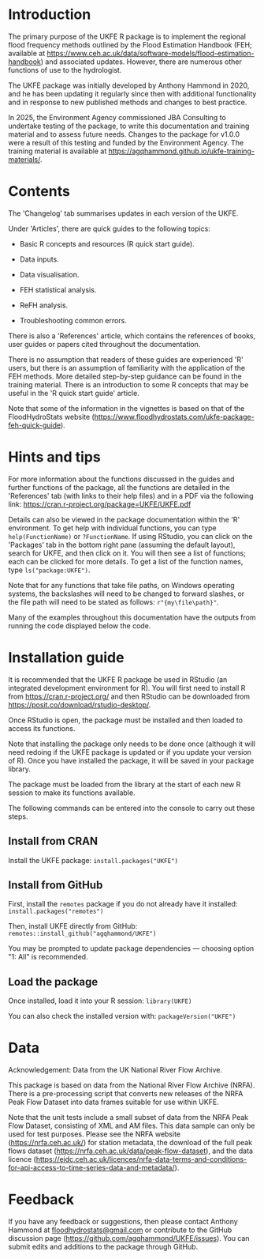 # Introduction

The primary purpose of the UKFE R package is to implement the regional flood frequency methods outlined by the Flood Estimation Handbook (FEH; available at <https://www.ceh.ac.uk/data/software-models/flood-estimation-handbook>) and associated updates. However, there are numerous other functions of use to the hydrologist.

The UKFE package was initially developed by Anthony Hammond in 2020, and he has been updating it regularly since then with additional functionality and in response to new published methods and changes to best practice. 

In 2025, the Environment Agency commissioned JBA Consulting to undertake testing of the package, to write this documentation and training material and to assess future needs. Changes to the package for v1.0.0 were a result of this testing and funded by the Environment Agency. The training material is available at <https://agqhammond.github.io/ukfe-training-materials/>.

# Contents

The 'Changelog' tab summarises updates in each version of the UKFE.

Under 'Articles', there are quick guides to the following topics:

* Basic R concepts and resources (R quick start guide).

* Data inputs. 

*	Data visualisation.

*	FEH statistical analysis.

* ReFH analysis.

*	Troubleshooting common errors.

There is also a 'References' article, which contains the references of books, user guides or papers cited throughout the documentation.

There is no assumption that readers of these guides are experienced 'R' users, but there is an assumption of familiarity with the application of the FEH methods. More detailed step-by-step guidance can be found in the training material. There is an introduction to some R concepts that may be useful in the 'R quick start guide' article.

Note that some of the information in the vignettes is based on that of the FloodHydroStats website (<https://www.floodhydrostats.com/ukfe-package-feh-quick-guide>).

# Hints and tips

For more information about the functions discussed in the guides and further functions of the package, all the functions are detailed in the 'References' tab (with links to their help files) and in a PDF via the following link: <https://cran.r-project.org/package=UKFE/UKFE.pdf>

Details can also be viewed in the package documentation within the 'R' environment. To get help with individual functions, you can type `help(FunctionName)` or `?FunctionName`. If using RStudio, you can click on the 'Packages' tab in the bottom right pane (assuming the default layout), search for UKFE, and then click on it. You will then see a list of functions; each can be clicked for more details. To get a list of the function names, type `ls("package:UKFE")`.

Note that for any functions that take file paths, on Windows operating systems, the backslashes will need to be changed to forward slashes, or the file path will need to be stated as follows: `r"{my\file\path}"`.

Many of the examples throughout this documentation have the outputs from running the code displayed below the code.

# Installation guide

It is recommended that the UKFE R package be used in RStudio (an integrated development environment for R). You will first need to install R from <https://cran.r-project.org/> and then RStudio can be downloaded from <https://posit.co/download/rstudio-desktop/>.

Once RStudio is open, the package must be installed and then loaded to access its functions.

Note that installing the package only needs to be done once (although it will need redoing if the UKFE package is updated or if you update your version of R). Once you have installed the package, it will be saved in your package library. 

The package must be loaded from the library at the start of each new R session to make its functions available.

The following commands can be entered into the console to carry out these steps. 

## Install from CRAN 

Install the UKFE package: `install.packages("UKFE")`

## Install from GitHub

First, install the `remotes` package if you do not already have it installed: `install.packages("remotes")`

Then, install UKFE directly from GitHub: `remotes::install_github("agqhammond/UKFE")`

You may be prompted to update package dependencies — choosing option "1: All" is recommended.

## Load the package

Once installed, load it into your R session: `library(UKFE)`

You can also check the installed version with: `packageVersion("UKFE")`

# Data

Acknowledgement: Data from the UK National River Flow Archive.

This package is based on data from the National River Flow Archive (NRFA). There is a pre-processing script that converts new releases of the NRFA Peak Flow Dataset into data frames suitable for use within UKFE.

Note that the unit tests include a small subset of data from the NRFA Peak Flow Dataset, consisting of XML and AM files. This data sample can only be used for test purposes. Please see the NRFA website (<https://nrfa.ceh.ac.uk/>) for station metadata, the download of the full peak flows dataset (<https://nrfa.ceh.ac.uk/data/peak-flow-dataset>), and the data licence (<https://eidc.ceh.ac.uk/licences/nrfa-data-terms-and-conditions-for-api-access-to-time-series-data-and-metadata/>).

# Feedback

If you have any feedback or suggestions, then please contact Anthony Hammond at [floodhydrostats@gmail.com](mailto:floodhydrostats@gmail.com) or contribute to the GitHub discussion page (<https://github.com/agqhammond/UKFE/issues>). You can submit edits and additions to the package through GitHub.
